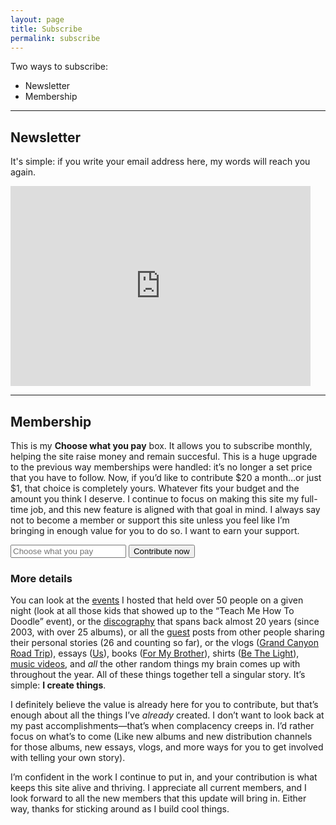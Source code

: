 ```yaml
---
layout: page
title: Subscribe
permalink: subscribe
---
```


Two ways to subscribe: 

- Newsletter
- Membership

----

## Newsletter

It's simple: if you write your email address here, my words will reach you again.

<iframe src="https://nashp.substack.com/embed" width="480" height="320" style="border:0px solid #EEE; background:white;" frameborder="0" scrolling="no"></iframe>

----

## Membership

This is my **Choose what you pay** box. It allows you to subscribe monthly, helping the site raise money and remain succesful. This is a huge upgrade to the previous way memberships were handled: it’s no longer a set price that you have to follow. Now, if you’d like to contribute $20 a month...or just $1, that choice is completely yours. Whatever fits your budget and the amount you think I deserve. I continue to focus on making this site my full-time job, and this new feature is aligned with that goal in mind. I always say not to become a member or support this site unless you feel like I’m bringing in enough value for you to do so. I want to earn your support.

<form class="contribute" action="https://nashp.memberful.com/checkout" method="get">
  <input type="hidden" name="plan" value="53002" />
  <input type="number" name="price" placeholder="Choose what you pay" required="required" min="1.00" step="0.01" />
  <input type="submit" class="btn" value="Contribute now" />
</form>

### More details

You can look at the [events](create) I hosted that held over 50 people on a given night (look at all those kids that showed up to the “Teach Me How To Doodle” event), or the [discography](music) that spans back almost 20 years (since 2003, with over 25 albums), or all the [guest](guest) posts from other people sharing their personal stories (26 and counting so far), or the vlogs ([Grand Canyon Road Trip](canyon)), essays ([Us](us)), books ([For My Brother](a1)), shirts ([Be The Light](light)), [music videos](https://nashp.com/music#videos), and *all* the other random things my brain comes up with throughout the year. All of these things together tell a singular story. It’s simple: **I create things**.

I definitely believe the value is already here for you to contribute, but that’s enough about all the things I’ve *already* created. I don’t want to look back at my past accomplishments—that’s when complacency creeps in. I’d rather focus on what’s to come (Like new albums and new distribution channels for those albums, new essays, vlogs, and more ways for you to get involved with telling your own story).

I’m confident in the work I continue to put in, and your contribution is what keeps this site alive and thriving. I appreciate all current members, and I look forward to all the new members that this update will bring in. Either way, thanks for sticking around as I build cool things.
